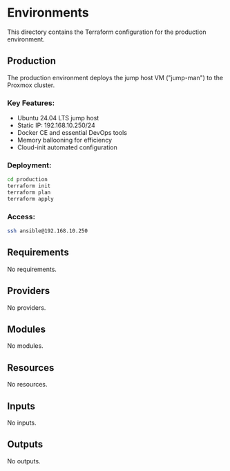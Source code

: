 # Environments

This directory contains the Terraform configuration for the production environment.

## Production

The production environment deploys the jump host VM ("jump-man") to the Proxmox cluster.

### Key Features:
- Ubuntu 24.04 LTS jump host
- Static IP: 192.168.10.250/24
- Docker CE and essential DevOps tools
- Memory ballooning for efficiency
- Cloud-init automated configuration

### Deployment:
```bash
cd production
terraform init
terraform plan
terraform apply
```

### Access:
```bash
ssh ansible@192.168.10.250
```

<!-- BEGIN_TF_DOCS -->
## Requirements

No requirements.

## Providers

No providers.

## Modules

No modules.

## Resources

No resources.

## Inputs

No inputs.

## Outputs

No outputs.
<!-- END_TF_DOCS -->
